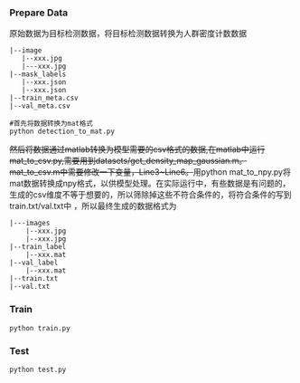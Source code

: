### Prepare Data
原始数据为目标检测数据，将目标检测数据转换为人群密度计数数据  
```
|--image
   |--xxx.jpg
   |---xxx.jpg
|--mask_labels
   |--xxx.json
   |--xxx.json
|--train_meta.csv
|--val_meta.csv
```
```
#首先将数据转换为mat格式
python detection_to_mat.py
```
~~然后将数据通过matlab转换为模型需要的csv格式的数据,在matlab中运行mat_to_csv.py,需要用到datasets/get_density_map_gaussian.m。mat_to_csv.m中需要修改一下变量，Line3~Line6。~~用python mat_to_npy.py将mat数据转换成npy格式，以供模型处理。在实际运行中，有些数据是有问题的，生成的csv维度不等于想要的，所以筛除掉这些不符合条件的，将符合条件的写到train.txt/val.txt中 ，所以最终生成的数据格式为
```
|---images
    |--xxx.jpg
    |--xxx.jpg
|--train_label
    |--xxx.mat
|--val_label
    |--xxx.mat
|--train.txt
|--val.txt
```
### Train
```
python train.py
```

### Test
```
python test.py
```
